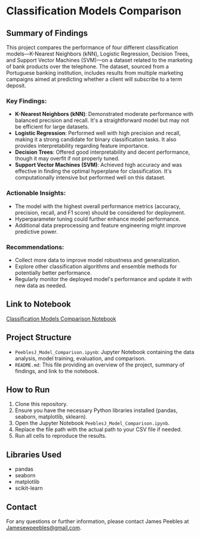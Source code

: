 # Classification Models Comparison

## Summary of Findings

This project compares the performance of four different classification models—K-Nearest Neighbors (kNN), Logistic Regression, Decision Trees, and Support Vector Machines (SVM)—on a dataset related to the marketing of bank products over the telephone. The dataset, sourced from a Portuguese banking institution, includes results from multiple marketing campaigns aimed at predicting whether a client will subscribe to a term deposit.

### Key Findings:
- **K-Nearest Neighbors (kNN)**: Demonstrated moderate performance with balanced precision and recall. It's a straightforward model but may not be efficient for large datasets.
- **Logistic Regression**: Performed well with high precision and recall, making it a strong candidate for binary classification tasks. It also provides interpretability regarding feature importance.
- **Decision Trees**: Offered good interpretability and decent performance, though it may overfit if not properly tuned.
- **Support Vector Machines (SVM)**: Achieved high accuracy and was effective in finding the optimal hyperplane for classification. It's computationally intensive but performed well on this dataset.

### Actionable Insights:
- The model with the highest overall performance metrics (accuracy, precision, recall, and F1 score) should be considered for deployment.
- Hyperparameter tuning could further enhance model performance.
- Additional data preprocessing and feature engineering might improve predictive power.

### Recommendations:
- Collect more data to improve model robustness and generalization.
- Explore other classification algorithms and ensemble methods for potentially better performance.
- Regularly monitor the deployed model's performance and update it with new data as needed.

## Link to Notebook

[Classification Models Comparison Notebook](Classification_Models_Comparison.ipynb)

## Project Structure

- `PeeblesJ_Model_Comparison.ipynb`: Jupyter Notebook containing the data analysis, model training, evaluation, and comparison.
- `README.md`: This file providing an overview of the project, summary of findings, and link to the notebook.

## How to Run

1. Clone this repository.
2. Ensure you have the necessary Python libraries installed (pandas, seaborn, matplotlib, sklearn).
3. Open the Jupyter Notebook `PeeblesJ_Model_Comparison.ipynb`.
4. Replace the file path with the actual path to your CSV file if needed.
5. Run all cells to reproduce the results.

## Libraries Used

- pandas
- seaborn
- matplotlib
- scikit-learn

## Contact

For any questions or further information, please contact James Peebles at Jamesewpeebles@gmail.com.
